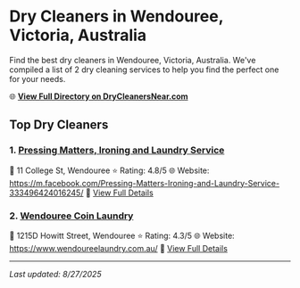 # Dry Cleaners in Wendouree, Victoria, Australia

Find the best dry cleaners in Wendouree, Victoria, Australia. We've compiled a list of 2 dry cleaning services to help you find the perfect one for your needs.

🌐 **[View Full Directory on DryCleanersNear.com](https://drycleanersnear.com/city/Australia/Victoria/Wendouree)**

## Top Dry Cleaners

### 1. [Pressing Matters, Ironing and Laundry Service](https://drycleanersnear.com/dryCleaner/689e94a7e14d6a6816717608/pressing-matters-ironing-and-laundry-service)
📍 11 College St, Wendouree
⭐ Rating: 4.8/5
🌐 Website: https://m.facebook.com/Pressing-Matters-Ironing-and-Laundry-Service-333496424016245/
🔗 [View Full Details](https://drycleanersnear.com/dryCleaner/689e94a7e14d6a6816717608/pressing-matters-ironing-and-laundry-service)

### 2. [Wendouree Coin Laundry](https://drycleanersnear.com/dryCleaner/689e94afe14d6a6816717701/wendouree-coin-laundry)
📍 1215D Howitt Street, Wendouree
⭐ Rating: 4.3/5
🌐 Website: https://www.wendoureelaundry.com.au/
🔗 [View Full Details](https://drycleanersnear.com/dryCleaner/689e94afe14d6a6816717701/wendouree-coin-laundry)


---

*Last updated: 8/27/2025*

